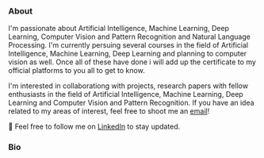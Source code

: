 ### About

I'm passionate about Artificial Intelligence, Machine Learning, Deep Learning, Computer Vision and Pattern Recognition and Natural Language Processing. I'm currently persuing several courses in the field of Artificial Intelligence, Machine Learning, Deep Learning and planning to computer vision as well. Once all of these have done i will add up the certificate to my official platforms to you all to get to know.

I'm interested in collaborationg with projects, research papers with fellow enthusiasts in the field of Artificial Intelligence, Machine Learning, Deep Learning and Computer Vision and Pattern Recognition. If you have an idea related to my areas of interest, feel free to shoot me an [email](mailto:shihabaaqilahamed@gmail.com)! 

🤷 Feel free to follow me on [LinkedIn](https://www.linkedin.com/in/mb-shihab-aaqil-ahamed-094508215/) to stay updated.

### Bio

